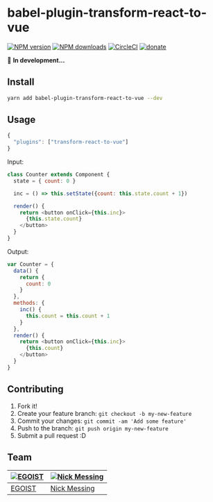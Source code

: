 # babel-plugin-transform-react-to-vue

[![NPM version](https://img.shields.io/npm/v/babel-plugin-transform-react-to-vue.svg?style=flat)](https://npmjs.com/package/babel-plugin-transform-react-to-vue) [![NPM downloads](https://img.shields.io/npm/dm/babel-plugin-transform-react-to-vue.svg?style=flat)](https://npmjs.com/package/babel-plugin-transform-react-to-vue) [![CircleCI](https://circleci.com/gh/vueact/babel-plugin-transform-react-to-vue/tree/master.svg?style=shield)](https://circleci.com/gh/vueact/babel-plugin-transform-react-to-vue/tree/master)  [![donate](https://img.shields.io/badge/$-donate-ff69b4.svg?maxAge=2592000&style=flat)](https://github.com/egoist/donate)

🚧 **In development...**

## Install

```bash
yarn add babel-plugin-transform-react-to-vue --dev
```

## Usage

```js
{
  "plugins": ["transform-react-to-vue"]
}
```

Input:

```js
class Counter extends Component {
  state = { count: 0 }

  inc = () => this.setState({count: this.state.count + 1})

  render() {
    return <button onClick={this.inc}>
      {this.state.count}
    </button>
  }
}
```

Output:

```js
var Counter = {
  data() {
    return {
      count: 0
    }
  },
  methods: {
    inc() {
      this.count = this.count + 1
    }
  },
  render() {
    return <button onClick={this.inc}>
      {this.count}
    </button>
  }
}
```

## Contributing

1. Fork it!
2. Create your feature branch: `git checkout -b my-new-feature`
3. Commit your changes: `git commit -am 'Add some feature'`
4. Push to the branch: `git push origin my-new-feature`
5. Submit a pull request :D


## Team

[![EGOIST](https://github.com/egoist.png?size=100)](https://github.com/egoist) | [![Nick Messing](https://github.com/nickmessing.png?size=100)](https://github.com/nickmessing)
---|---
[EGOIST](http://github.com/egoist) | [Nick Messing](https://github.com/nickmessing)
